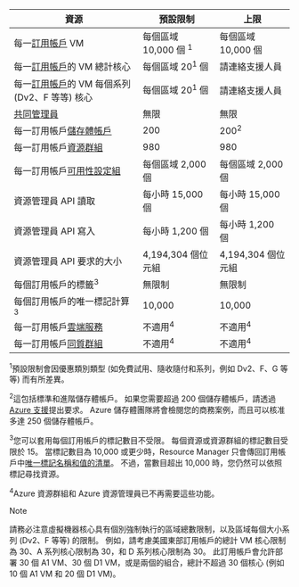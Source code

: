 | 資源 | 預設限制 | 上限 |
| --- | --- | --- |
| 每一[訂用帳戶](../articles/billing-buy-sign-up-azure-subscription.md) VM |每個區域 10,000 個 <sup>1</sup> |每個區域 10,000 個 |
| 每一[訂用帳戶](../articles/billing-buy-sign-up-azure-subscription.md)的 VM 總計核心 |每個區域 20<sup>1</sup> 個 | 請連絡支援人員 |
| 每一[訂用帳戶](../articles/billing-buy-sign-up-azure-subscription.md)的 VM 每個系列 (Dv2、F 等等) 核心 |每個區域 20<sup>1</sup> 個 | 請連絡支援人員 |
| [共同管理員](../articles/billing-add-change-azure-subscription-administrator.md)  |無限 |無限 |
| 每一訂用帳戶[儲存體帳戶](../articles/storage/common/storage-create-storage-account.md) |200 |200<sup>2</sup> |
| 每一訂用帳戶[資源群組](../articles/azure-resource-manager/resource-group-overview.md) |980 |980 |
| 每一訂用帳戶[可用性設定組](../articles/virtual-machines/windows/manage-availability.md#configure-multiple-virtual-machines-in-an-availability-set-for-redundancy) |每個區域 2,000 個 |每個區域 2,000 個 |
| 資源管理員 API 讀取 |每小時 15,000 個 |每小時 15,000 個 |
| 資源管理員 API 寫入 |每小時 1,200 個 |每小時 1,200 個 |
| 資源管理員 API 要求的大小 |4,194,304 個位元組 |4,194,304 個位元組 |
| 每個訂用帳戶的標籤<sup>3</sup> |無限制 |無限制 |
| 每個訂用帳戶的唯一標記計算<sup>3</sup> | 10,000 | 10,000 |
| 每一訂用帳戶[雲端服務](../articles/cloud-services/cloud-services-choose-me.md) |不適用<sup>4</sup> |不適用<sup>4</sup> |
| 每一訂用帳戶[同質群組](../articles/virtual-network/virtual-networks-migrate-to-regional-vnet.md) |不適用<sup>4</sup> |不適用<sup>4</sup> |

<sup>1</sup>預設限制會因優惠類別類型 (如免費試用、隨收隨付和系列，例如 Dv2、F、G 等等) 而有所差異。

<sup>2</sup>這包括標準和進階儲存體帳戶。 如果您需要超過 200 個儲存體帳戶，請透過 [Azure 支援](https://azure.microsoft.com/support/faq/)提出要求。 Azure 儲存體團隊將會檢閱您的商務案例，而且可以核准多達 250 個儲存體帳戶。

<sup>3</sup>您可以套用每個訂用帳戶的標記數目不受限。 每個資源或資源群組的標記數目受限於 15。 當標記數目為 10,000 或更少時，Resource Manager 只會傳回訂用帳戶中[唯一標記名稱和值的清單](/rest/api/resources/tags#Tags_List)。 不過，當數目超出 10,000 時，您仍然可以依照標記尋找資源。  

<sup>4</sup>Azure 資源群組和 Azure 資源管理員已不再需要這些功能。

> [!NOTE]
> 請務必注意虛擬機器核心具有個別強制執行的區域總數限制，以及區域每個大小系列 (Dv2、F 等等) 的限制。  例如，請考慮美國東部訂用帳戶的總計 VM 核心限制為 30、A 系列核心限制為 30，和 D 系列核心限制為 30。  此訂用帳戶會允許部署 30 個 A1 VM、30 個 D1 VM，或是兩個的組合，總計不超過 30 個核心 (例如 10 個 A1 VM 和 20 個 D1 VM)。  
> <!-- -->
> 
> 

